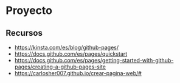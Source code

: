 # Proyecto


## Recursos

- https://kinsta.com/es/blog/github-pages/
- https://docs.github.com/es/pages/quickstart
- https://docs.github.com/es/pages/getting-started-with-github-pages/creating-a-github-pages-site
- https://carlosher007.github.io/crear-pagina-web/#